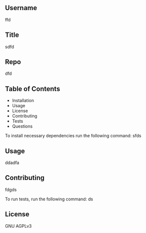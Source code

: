 
 
  ## Username
  ffd

  ## Title
  sdfd

  ## Repo
  dfd
  
  ## Table of Contents
  * Installation
  * Usage
  * License
  * Contributing
  * Tests
  * Questions

  To install necessary dependencies run the following command: 
  sfds
 
  ## Usage
  ddadfa

  ## Contributing
  fdgds

  To run tests, run the following command:
  ds

  ## License
  GNU AGPLv3
